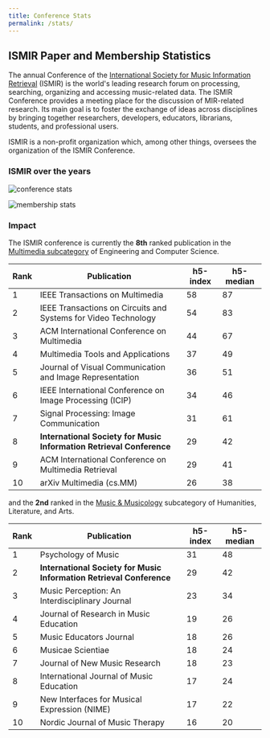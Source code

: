 ```yaml
---
title: Conference Stats
permalink: /stats/
---
```


## ISMIR Paper and Membership Statistics

The annual Conference of the [International Society for Music Information Retrieval](http://{{site.domain}})
(ISMIR) is the world's leading research forum on processing, searching, organizing
and accessing music-related data. The ISMIR Conference provides a meeting place for
the discussion of MIR-related research. Its main goal is to foster the exchange of
ideas across disciplines by bringing together researchers, developers, educators,
librarians, students, and professional users.

ISMIR is a non-profit organization which, among other things, oversees the organization
of the ISMIR Conference.

### ISMIR over the years

![conference stats]({{site.base_url}}/images/conference_stats.png)

![membership stats]({{site.base_url}}/images/membership_stats.png)

### Impact

The ISMIR conference is currently the **8th** ranked publication in the [Multimedia
subcategory](https://scholar.google.com/citations?view_op=top_venues&hl=en&vq=eng_multimedia)
of Engineering and Computer Science.

|Rank | Publication | h5-index | h5-median |
|-----|-------------|----------|-----------|
| 1 | IEEE Transactions on Multimedia | 58 | 87 |
| 2 | IEEE Transactions on Circuits and Systems for Video Technology |54 |83 |
| 3 | ACM International Conference on Multimedia |44 |67 |
| 4 | Multimedia Tools and Applications |37 |49 |
| 5 | Journal of Visual Communication and Image Representation |36 |51 |
| 6 | IEEE International Conference on Image Processing (ICIP) |34 |46 |
| 7 | Signal Processing: Image Communication |31 |61 |
| 8 | **International Society for Music Information Retrieval Conference** |29 |42 |
| 9 | ACM International Conference on Multimedia Retrieval |29 |41 |
| 10  |arXiv Multimedia (cs.MM) |26 |38 |

and the **2nd** ranked in the [Music & Musicology](https://scholar.google.com/citations?view_op=top_venues&hl=en&vq=hum_musicmusicology)
subcategory of Humanities, Literature, and Arts.

|Rank | Publication | h5-index | h5-median |
|-----|-------------|----------|-----------|
| 1 | Psychology of Music |31 |48 |
| 2 | **International Society for Music Information Retrieval Conference** |29 |42 |
| 3 | Music Perception: An Interdisciplinary Journal |23 |34 |
| 4 | Journal of Research in Music Education |19 |26 |
| 5 | Music Educators Journal |18 |26 |
| 6 | Musicae Scientiae |18 |24 |
| 7 | Journal of New Music Research |18 |23 |
| 8 | International Journal of Music Education |17 |24 |
| 9 | New Interfaces for Musical Expression (NIME) |17 |22 |
| 10 | Nordic Journal of Music Therapy |16 |20 |
